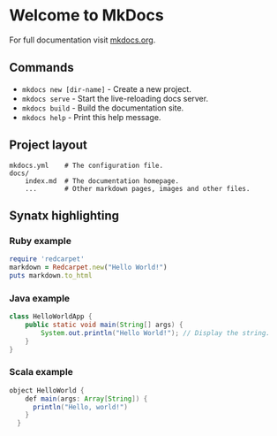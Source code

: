 # Welcome to MkDocs

For full documentation visit [mkdocs.org](http://mkdocs.org).

## Commands

* `mkdocs new [dir-name]` - Create a new project.
* `mkdocs serve` - Start the live-reloading docs server.
* `mkdocs build` - Build the documentation site.
* `mkdocs help` - Print this help message.

## Project layout

    mkdocs.yml    # The configuration file.
    docs/
        index.md  # The documentation homepage.
        ...       # Other markdown pages, images and other files.

## Synatx highlighting

### Ruby example

```ruby
require 'redcarpet'
markdown = Redcarpet.new("Hello World!")
puts markdown.to_html
```

### Java example

```java
class HelloWorldApp {
    public static void main(String[] args) {
        System.out.println("Hello World!"); // Display the string.
    }
}
```

### Scala example

```java
object HelloWorld {
    def main(args: Array[String]) {
      println("Hello, world!")
    }
  }
```